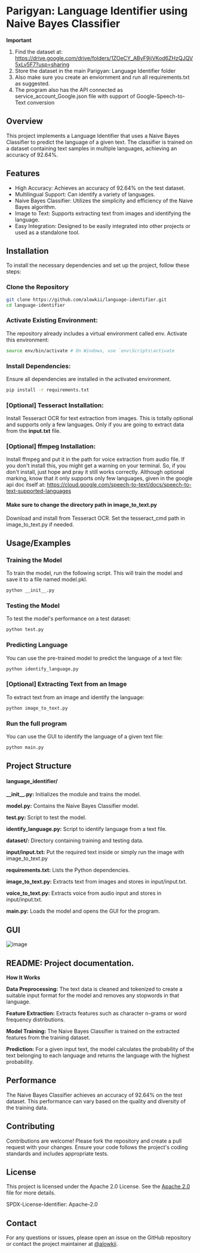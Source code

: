 # Parigyan: Language Identifier using Naive Bayes Classifier

**Important**
1. Find the dataset at: https://drive.google.com/drive/folders/1ZOeCY_AByF9jiVKod6ZHzQJQV5xLv5F7?usp=sharing
2. Store the dataset in the main Parigyan: Language Identifier folder
3. Also make sure you create an enviornment and run all requirements.txt as suggested.
4. The program also has the API connected as service_account_Google.json file with support of Google-Speech-to-Text conversion

## Overview

This project implements a Language Identifier that uses a Naive Bayes Classifier to predict the language of a given text. The classifier is trained on a dataset containing text samples in multiple languages, achieving an accuracy of 92.64%.

## Features

- High Accuracy: Achieves an accuracy of 92.64% on the test dataset.
- Multilingual Support: Can identify a variety of languages.
- Naive Bayes Classifier: Utilizes the simplicity and efficiency of the Naive Bayes algorithm.
- Image to Text: Supports extracting text from images and identifying the language.
- Easy Integration: Designed to be easily integrated into other projects or used as a standalone tool.

## Installation

To install the necessary dependencies and set up the project, follow these steps:

### Clone the Repository

```bash
git clone https://github.com/alowkii/language-identifier.git
cd language-identifier
```

### Activate Existing Environment:

The repository already includes a virtual environment called env. Activate this environment:

```bash
source env/bin/activate # On Windows, use `env\Scripts\activate
```

### Install Dependencies:

Ensure all dependencies are installed in the activated environment.

```bash
pip install -r requirements.txt
```

### [Optional] Tesseract Installation:

Install Tesseract OCR for text extraction from images. This is totally optional and supports only a few languages. Only if you are going to extract data from the **input.txt** file.

### [Optional] ffmpeg Installation:

Install ffmpeg and put it in the path for voice extraction from audio file. If you don't install this, you might get a warning on your terminal. So, if you don't install, just hope and pray it still works correctly. Although optional marking, know that it only supports only few languages, given in the google api doc itself at: https://cloud.google.com/speech-to-text/docs/speech-to-text-supported-languages

#### Make sure to change the directory path in image_to_text.py

Download and install from Tesseract OCR.
Set the tesseract_cmd path in image_to_text.py if needed.

## Usage/Examples

### Training the Model

To train the model, run the following script. This will train the model and save it to a file named model.pkl.

```bash
python __init__.py
```

### Testing the Model

To test the model's performance on a test dataset:

```bash
python test.py
```

### Predicting Language

You can use the pre-trained model to predict the language of a text file:

```bash
python identify_language.py
```

### [Optional] Extracting Text from an Image

To extract text from an image and identify the language:

```bash
python image_to_text.py
```

### Run the full program

You can use the GUI to identify the language of a given text file:

```bash
python main.py
```

## Project Structure

#### language_identifier/

**\_\_init\_\_.py:** Initializes the module and trains the model.

**model.py:** Contains the Naive Bayes Classifier model.

**test.py:** Script to test the model.

**identify_language.py:** Script to identify language from a text file.

**dataset/:** Directory containing training and testing data.

**input/input.txt:** Put the required text inside or simply run the image with image_to_text.py

**requirements.txt:** Lists the Python dependencies.

**image_to_text.py:** Extracts text from images and stores in input/input.txt.

**voice_to_text.py:** Extracts voice from audio input and stores in input/input.txt.

**main.py:** Loads the model and opens the GUI for the program.

## GUI
![image](https://github.com/alowkii/Parigyan-Language-Identifier/assets/51901277/5be14fe8-1c32-4dba-aaa7-bb6c373470c7)



## README: Project documentation.

**How It Works**

**Data Preprocessing:** The text data is cleaned and tokenized to create a suitable input format for the model and removes any stopwords in that language.

**Feature Extraction:** Extracts features such as character n-grams or word frequency distributions.

**Model Training:** The Naive Bayes Classifier is trained on the extracted features from the training dataset.

**Prediction:** For a given input text, the model calculates the probability of the text belonging to each language and returns the language with the highest probability.

## Performance

The Naive Bayes Classifier achieves an accuracy of 92.64% on the test dataset. This performance can vary based on the quality and diversity of the training data.

## Contributing

Contributions are welcome! Please fork the repository and create a pull request with your changes. Ensure your code follows the project's coding standards and includes appropriate tests.

## License

This project is licensed under the Apache 2.0 License. See the [Apache 2.0](https://choosealicense.com/licenses/apache-2.0/) file for more details.

SPDX-License-Identifier: Apache-2.0

## Contact

For any questions or issues, please open an issue on the GitHub repository or contact the project maintainer at [@alowkii](https://www.linkedin.com/in/aalok-pandit-818ab4184/).
